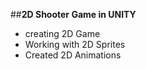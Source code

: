 ##**2D Shooter Game in UNITY** 
- creating 2D Game
- Working with 2D Sprites
- Created 2D Animations


